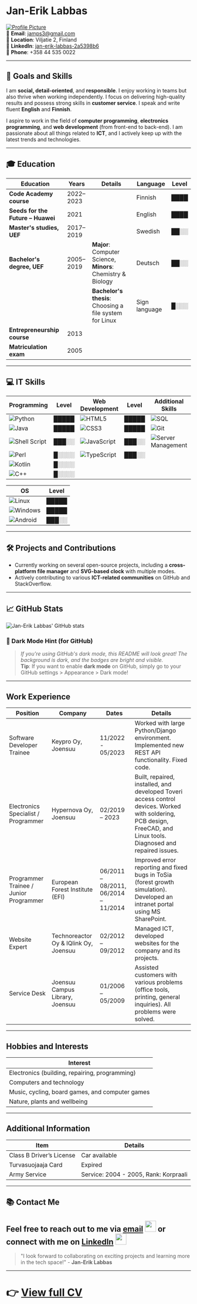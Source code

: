 # Jan-Erik Labbas

[![Profile Picture](https://github.com/jamps3/cv/blob/main/cv-profile.png)](https://github.com/jamps3)  
📧 **Email**: [jamps3@gmail.com](mailto:jamps3@gmail.com)  
📍 **Location**: Viljatie 2, Finland  
🔗 **LinkedIn**: [jan-erik-labbas-2a5398b6](https://www.linkedin.com/in/jan-erik-labbas-2a5398b6/)  
📱 **Phone**: +358 44 535 0022  

---

## 🎯 Goals and Skills

I am **social, detail-oriented**, and **responsible**. I enjoy working in teams but also thrive when working independently. I focus on delivering high-quality results and possess strong skills in **customer service**. I speak and write fluent **English** and **Finnish**.

I aspire to work in the field of **computer programming**, **electronics programming**, and **web development** (from front-end to back-end). I am passionate about all things related to **ICT**, and I actively keep up with the latest trends and technologies.

---

## 🎓 Education

| **Education** | **Years**      | **Details** | **Language** | **Level** |
|---------------|----------------|-------------|--------------|-----------|
| **Code Academy course** | 2022–2023 | | Finnish | ████ |
| **Seeds for the Future – Huawei** | 2021 | | English | ████ |
| **Master's studies, UEF** | 2017–2019 | | Swedish | ██░░ |
| **Bachelor's degree, UEF** | 2005–2019 | **Major**: Computer Science, **Minors**: Chemistry & Biology | Deutsch | ██░░ |
| | | **Bachelor's thesis**: Choosing a file system for Linux | Sign language | █░░░ |
| **Entrepreneurship course** | 2013 | | | |
| **Matriculation exam** | 2005 | | | |

---

## 💻 IT Skills

| **Programming** | **Level** | **Web Development** | **Level** | **Additional Skills** | **Level** | **Frameworks** | **Level** |
|-----------------|-----------|---------------------|-----------|-----------------------|-----------|----------------|-----------|
| ![Python](https://img.shields.io/badge/Python-3776AB?style=for-the-badge&logo=python&logoColor=white) | █████ | ![HTML5](https://img.shields.io/badge/HTML5-E34F26?style=for-the-badge&logo=html5&logoColor=white) | █████ | ![SQL](https://img.shields.io/badge/SQL-003B57?style=for-the-badge&logo=postgresql&logoColor=white) | █████ | ![Django](https://img.shields.io/badge/Django-092E20?style=for-the-badge&logo=django&logoColor=white) | █░░░░ |
| ![Java](https://img.shields.io/badge/Java-ED8B00?style=for-the-badge&logo=java&logoColor=white) | █████ | ![CSS3](https://img.shields.io/badge/CSS3-1572B6?style=for-the-badge&logo=css3&logoColor=white) | █████ | ![Git](https://img.shields.io/badge/Git-F05032?style=for-the-badge&logo=git&logoColor=white) | ███░░ | ![Vue.js](https://img.shields.io/badge/Vue.js-4FC08D?style=for-the-badge&logo=vue.js&logoColor=white) | █░░░░ |
| ![Shell Script](https://img.shields.io/badge/Bash-4EAA25?style=for-the-badge&logo=gnu-bash&logoColor=white) | ███░░ | ![JavaScript](https://img.shields.io/badge/JavaScript-F7DF1E?style=for-the-badge&logo=javascript&logoColor=black) | ███░░ | ![Server Management](https://img.shields.io/badge/Server_Management-555555?style=for-the-badge&logo=server&logoColor=white) | █████ | ![Android](https://img.shields.io/badge/Android-3DDC84?style=for-the-badge&logo=android&logoColor=white) | █░░░░ |
| ![Perl](https://img.shields.io/badge/Perl-39457E?style=for-the-badge&logo=perl&logoColor=white) | █░░░░ | ![TypeScript](https://img.shields.io/badge/TypeScript-3178C6?style=for-the-badge&logo=typescript&logoColor=white) | ███░░ |  |  |  |  |
| ![Kotlin](https://img.shields.io/badge/Kotlin-0095D5?style=for-the-badge&logo=kotlin&logoColor=white) | █░░░░ |  |  |  |  |  |  |
| ![C++](https://img.shields.io/badge/C++-00599C?style=for-the-badge&logo=c%2B%2B&logoColor=white) | █░░░░ |  |  |  |  |  |  |

| **OS** | **Level** |
|--------|-----------|
| ![Linux](https://img.shields.io/badge/Linux-FCC624?style=for-the-badge&logo=linux&logoColor=black) | █████ |
| ![Windows](https://img.shields.io/badge/Windows-0078D6?style=for-the-badge&logo=windows&logoColor=white) | █████ |
| ![Android](https://img.shields.io/badge/Android-3DDC84?style=for-the-badge&logo=android&logoColor=white) | ███░░ |


---

## 🛠️ Projects and Contributions

- Currently working on several open-source projects, including a **cross-platform file manager** and **SVG-based clock** with multiple modes.
- Actively contributing to various **ICT-related communities** on GitHub and StackOverflow.

---


## 📈 GitHub Stats

![Jan-Erik Labbas' GitHub stats](https://github-readme-stats.vercel.app/api?username=jamps3&show_icons=true&hide_title=true&count_private=true&hide=prs&theme=radical)

### 🌙 Dark Mode Hint (for GitHub)
> *If you're using GitHub's dark mode, this README will look great! The background is dark, and the badges are bright and visible.*  
> **Tip**: If you want to enable **dark mode** on GitHub, simply go to your GitHub settings > Appearance > Dark mode!

---

## Work Experience

| **Position**                            | **Company**                        | **Dates**         | **Details**                                                                                       |
|-----------------------------------------|------------------------------------|-------------------|---------------------------------------------------------------------------------------------------|
| Software Developer Trainee              | Keypro Oy, Joensuu                 | 11/2022 - 05/2023 | Worked with large Python/Django environment. Implemented new REST API functionality. Fixed code.  |
| Electronics Specialist / Programmer     | Hypernova Oy, Joensuu              | 02/2019 – 2023    | Built, repaired, installed, and developed Toveri access control devices. Worked with soldering, PCB design, FreeCAD, and Linux tools. Diagnosed and repaired issues. |
| Programmer Trainee / Junior Programmer | European Forest Institute (EFI)    | 06/2011 – 08/2011, 06/2014 – 11/2014 | Improved error reporting and fixed bugs in ToSia (forest growth simulation). Developed an intranet portal using MS SharePoint. |
| Website Expert                          | Technoreactor Oy & IQlink Oy, Joensuu | 02/2012 – 09/2012 | Managed ICT, developed websites for the company and its projects.                                |
| Service Desk                            | Joensuu Campus Library, Joensuu    | 01/2006 – 05/2009 | Assisted customers with various problems (office tools, printing, general inquiries). All problems were solved. |

---

## Hobbies and Interests

| **Interest**                                    |
|-------------------------------------------------|
| Electronics (building, repairing, programming)  |
| Computers and technology                        |
| Music, cycling, board games, and computer games |
| Nature, plants and wellbeing                    |

---

## Additional Information

| **Item**                     | **Details**                           |
|------------------------------|---------------------------------------|
| Class B Driver’s License     | Car available                         |
| Turvasuojaaja Card           | Expired                               |
| Army Service                 | Service: 2004 - 2005, Rank: Korpraali |

---

## 📚 Contact Me

Feel free to reach out to me via [email](mailto:jamps3@gmail.com) [<img src="https://github.com/jamps3/cv/blob/main/img/1200px-Gmail.webp" width="30px">](mailto:jamps3@gmail.com) or connect with me on [LinkedIn](https://www.linkedin.com/in/jan-erik-labbas-2a5398b6/)
<a href="https://www.linkedin.com/in/jan-erik-labbas-2a5398b6/"><img src="https://github.com/jamps3/cv/blob/main/img/LinkedIn.ico" width="30px"></a>
---

> "I look forward to collaborating on exciting projects and learning more in the tech space!" - **Jan-Erik Labbas**

---


# 👉 [View full CV](https://yourusername.github.io/yourrepo/cv.html)

